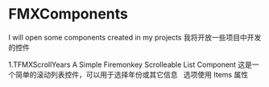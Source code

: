 # FMXComponents
I will open some components created in my projects
我将开放一些项目中开发的控件

1.TFMXScrollYears
A Simple Firemonkey Scrolleable List Component
这是一个简单的滚动列表控件，可以用于选择年份或其它信息
 
选项使用 Items 属性
